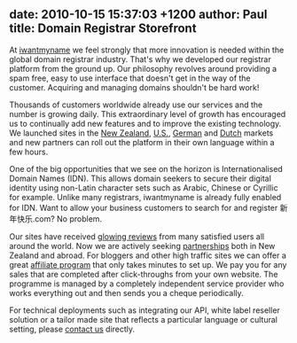 date: 2010-10-15 15:37:03 +1200
author: Paul
title: Domain Registrar Storefront
----

At [iwantmyname](https://iwantmyname.co.nz/) we feel strongly that more innovation is needed within the global domain registrar industry. That's why we developed our registrar platform from the ground up. Our philosophy revolves around providing a spam free, easy to use interface that doesn't get in the way of the customer. Acquiring and managing domains shouldn't be hard work!

Thousands of customers worldwide already use our services and the number is growing daily. This extraordinary level of growth has encouraged us to continually add new features and to improve the existing technology. We launched sites in the [New Zealand](https://iwantmyname.co.nz/), [U.S.](https://iwantmyname.com/), [German](http://meinname.de/) and [Dutch](http://benikvrij.nl/) markets and new partners can roll out the platform in their own language within a few hours. 

One of the big opportunities that we see on the horizon is Internationalised Domain Names (IDN). This allows domain seekers to secure their digital identity using non-Latin character sets such as Arabic, Chinese or Cyrillic for example. Unlike many registrars, iwantmyname is already fully enabled for IDN. Want to allow your business customers to search for and register 新年快乐.com? No problem.

Our sites have received [glowing reviews](https://iwantmyname.com/about) from many satisfied users all around the world. Now we are actively seeking [partnerships](https://iwantmyname.com/partner) both in New Zealand and abroad. For bloggers and other high traffic sites we can offer a great [affiliate program](https://iwantmyname.com/affiliate) that only takes minutes to set up. We pay you for any sales that are completed after click-throughs from your own website. The programme is managed by a completely independent service provider who works everything out and then sends you a cheque periodically.

For technical deployments such as integrating our API, white label reseller solution or a tailor made site that reflects a particular language or cultural setting, please [contact us](https://iwantmyname.com/support) directly.
